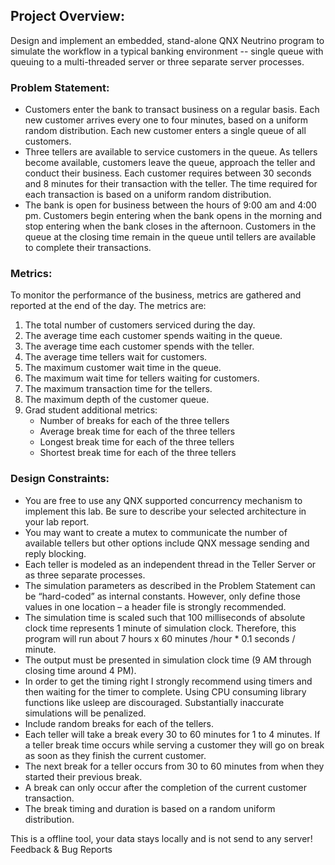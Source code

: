 ## Project Overview:

Design and implement an embedded, stand-alone QNX Neutrino program to simulate the workflow in a
typical banking environment -- single queue with queuing to a multi-threaded server or three separate
server processes.

### Problem Statement:

- Customers enter the bank to transact business on a regular basis. Each new customer arrives every one to four minutes, based on a uniform random distribution. Each new customer enters a single queue of all customers.
- Three tellers are available to service customers in the queue. As tellers become available, customers leave the queue, approach the teller and conduct their business. Each customer requires between 30 seconds and 8 minutes for their transaction with the teller. The time required for each transaction is based on a uniform random distribution.
- The bank is open for business between the hours of 9:00 am and 4:00 pm. Customers begin entering when the bank opens in the morning and stop entering when the bank closes in the afternoon. Customers in the queue at the closing time remain in the queue until tellers are available to complete their transactions.

### Metrics:

To monitor the performance of the business, metrics are gathered and reported at the end of the day. The metrics are:

1. The total number of customers serviced during the day.
2. The average time each customer spends waiting in the queue.
3. The average time each customer spends with the teller.
4. The average time tellers wait for customers.
5. The maximum customer wait time in the queue.
6. The maximum wait time for tellers waiting for customers.
7. The maximum transaction time for the tellers.
8. The maximum depth of the customer queue.
9. Grad student additional metrics:
    - Number of breaks for each of the three tellers
    - Average break time for each of the three tellers
    - Longest break time for each of the three tellers
    - Shortest break time for each of the three tellers

### Design Constraints:

- You are free to use any QNX supported concurrency mechanism to implement this lab. Be sure to describe your selected architecture in your lab report.
- You may want to create a mutex to communicate the number of available tellers but other options include QNX message sending and reply blocking.
- Each teller is modeled as an independent thread in the Teller Server or as three separate processes.
- The simulation parameters as described in the Problem Statement can be “hard-coded” as internal constants. However, only define those values in one location – a header file is strongly recommended.
- The simulation time is scaled such that 100 milliseconds of absolute clock time represents 1 minute of simulation clock. Therefore, this program will run about 7 hours x 60 minutes /hour * 0.1 seconds / minute.
- The output must be presented in simulation clock time (9 AM through closing time around 4 PM).
- In order to get the timing right I strongly recommend using timers and then waiting for the timer
    to complete. Using CPU consuming library functions like usleep are discouraged. Substantially
    inaccurate simulations will be penalized.
- Include random breaks for each of the tellers.
- Each teller will take a break every 30 to 60 minutes for 1 to 4 minutes. If a teller break time occurs while serving a customer they will go on break as soon as they finish the current customer.
- The next break for a teller occurs from 30 to 60 minutes from when they started their previous break.
- A break can only occur after the completion of the current customer transaction.
- The break timing and duration is based on a random uniform distribution.

This is a offline tool, your data stays locally and is not send to any server!
Feedback & Bug Reports